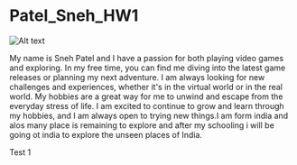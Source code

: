 # Patel_Sneh_HW1


<img src="/path/to/img/sneh.jpg" alt="Alt text" title="Optional title">

My name is Sneh Patel and I have a passion for both playing video games and exploring. In my free time, you can find me diving into the latest game releases or planning my next adventure. I am always looking for new challenges and experiences, whether it's in the virtual world or in the real world. My hobbies are a great way for me to unwind and escape from the everyday stress of life. I am excited to continue to grow and learn through my hobbies, and I am always open to trying new things.I am form india and alos many place is remaining to explore and after my schooling i will be going ot india to explore the unseen places of India.


Test 1
